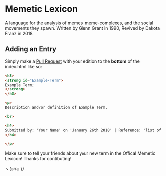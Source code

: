 # Memetic Lexicon

A language for the analysis of memes, meme-complexes, and the social movements they spawn. Written by Glenn Grant in 1990, Revived by Dakota Franz in 2018

## Adding an Entry

Simply make a [Pull Request](https://guides.github.com/activities/hello-world/#pr) with your edition to the **bottom** of the index.html like so:

```html
<h3>
<strong id="Example-Term">
Example Term;
</strong>
</h3>

<p>
Description and/or definition of Example Term. 

<br>

<h4>
Submitted by: 'Your Name' on 'January 26th 2018' | Reference: 'list of refrences'
</h4>

</p>
```

Make sure to tell your friends about your new term in the Offical Memetic Lexicon! Thanks for contibuting! 

ヽ(๏∀๏ )ﾉ

